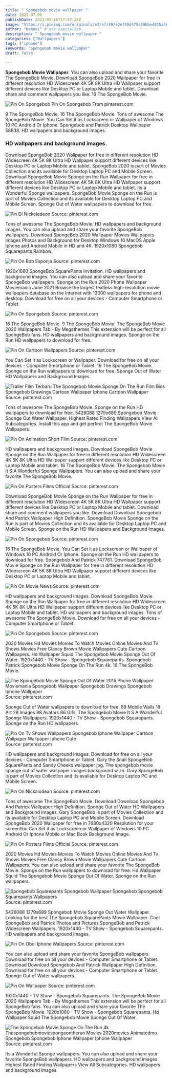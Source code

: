 ```yaml
---
title: " Spongebob movie wallpaper "
date: 2021-07-08
publishDate: 2021-03-16T17:57:24Z
image: "https://i.pinimg.com/originals/e2/ef/49/e2ef49d475a59bbed015a468d9f9fc8e.jpg"
author: "Namusi" # use capitalize
description: " Spongebob movie wallpaper "
categories: ["Wallpapers"]
tags: ["iphone"]
keywords: "Spongebob movie wallpaper"
draft: false

---
```



**Spongebob Movie Wallpaper**. You can also upload and share your favorite The SpongeBob Movie. Download SpongeBob 2020 Wallpaper for free in different resolution HD Widescreen 4K 5K 8K Ultra HD Wallpaper support different devices like Desktop PC or Laptop Mobile and tablet. Download share and comment wallpapers you like. 16 The SpongeBob Movie.

![Pin On Spongebob](https://i.pinimg.com/474x/ed/34/53/ed34537b5d48313f67bf962a78de84e7.jpg "Pin On Spongebob")
Pin On Spongebob From pinterest.com


9 The SpongeBob Movie. 16 The SpongeBob Movie. Tons of awesome The SpongeBob Movie. You Can Set it as Lockscreen or Wallpaper of Windows 10 PC Android Or Iphone. Spongebob and Patrick Desktop Wallpaper 58838. HD wallpapers and background images.

### HD wallpapers and background images.

Download SpongeBob 2020 Wallpaper for free in different resolution HD Widescreen 4K 5K 8K Ultra HD Wallpaper support different devices like Desktop PC or Laptop Mobile and tablet. SpongeBob 2020 is part of Movies Collection and its available for Desktop Laptop PC and Mobile Screen. Download SpongeBob Movie Sponge on the Run Wallpaper for free in different resolution HD Widescreen 4K 5K 8K Ultra HD Wallpaper support different devices like Desktop PC or Laptop Mobile and tablet. Its a Wonderful Sponge wallpapers. SpongeBob Movie Sponge on the Run is part of Movies Collection and its available for Desktop Laptop PC and Mobile Screen. Sponge Out of Water wallpapers to download for free.


![Pin Di Nickeledeon](https://i.pinimg.com/originals/83/f9/21/83f92187275059ced50478ca722504c7.jpg "Pin Di Nickeledeon")
Source: pinterest.com

Tons of awesome The SpongeBob Movie. HD wallpapers and background images. You can also upload and share your favorite SpongeBob wallpapers. Download SpongeBob 2020 Wallpaper Movies Wallpapers Images Photos and Background for Desktop Windows 10 MacOS Apple Iphone and Android Mobile in HD and 4K. 1920x1080 Spongebob Squarepants Rainbow.

![Pin On Bob Esponja](https://i.pinimg.com/originals/43/41/db/4341dbd699fa1f0e3b8085ee5767b217.jpg "Pin On Bob Esponja")
Source: pinterest.com

1920x1080 SpongeBob SquarePants invitation. HD wallpapers and background images. You can also upload and share your favorite SpongeBob wallpapers. Sponge on the Run 2020 Phone Wallpaper Moviemania June 2021 Browse the largest textless high-resolution movie wallpapers database on the Internet with 13000 wallpapers for phone and desktop. Download for free on all your devices - Computer Smartphone or Tablet.

![Pin On Spongebob](https://i.pinimg.com/474x/ed/34/53/ed34537b5d48313f67bf962a78de84e7.jpg "Pin On Spongebob")
Source: pinterest.com

16 The SpongeBob Movie. 9 The SpongeBob Movie. The SpongeBob Movie 2020 Wallpapers Tab - By Megathemes This extension will be perfect for all SpongeBob fans. HD wallpapers and background images. Sponge on the Run HD wallpapers to download for free.

![Pin On Cartoon Wallpapers](https://i.pinimg.com/originals/fa/e7/72/fae77282d5ed2610f4b6b8c325dc9135.jpg "Pin On Cartoon Wallpapers")
Source: pinterest.com

You Can Set it as Lockscreen or Wallpaper. Download for free on all your devices - Computer Smartphone or Tablet. 16 The SpongeBob Movie. Sponge on the Run wallpapers to download for free. Sponge Out of Water HD Wallpapers and Background Images.

![Trailer Film Terbaru The Spongebob Movie Sponge On The Run Film Bios Spongebob Drawings Cartoon Wallpaper Iphone Cartoon Wallpaper](https://i.pinimg.com/originals/fe/5d/d9/fe5dd9090552b8b00b0bc75a0e38ec63.jpg "Trailer Film Terbaru The Spongebob Movie Sponge On The Run Film Bios Spongebob Drawings Cartoon Wallpaper Iphone Cartoon Wallpaper")
Source: pinterest.com

Tons of awesome The SpongeBob Movie. Sponge on the Run HD wallpapers to download for free. 5426088 1279x689 Spongebob Movie Sponge Out Water Wallpaper. Highest Rated Finding Wallpapers View All Subcategories. Install this app and get perfect The SpongeBob Movie Wallpapers.

![Pin On Animation Short Film](https://i.pinimg.com/originals/3b/0a/ac/3b0aacba0965b2e776247ff85e1a5710.jpg "Pin On Animation Short Film")
Source: pinterest.com

HD wallpapers and background images. Download SpongeBob Movie Sponge on the Run Wallpaper for free in different resolution HD Widescreen 4K 5K 8K Ultra HD Wallpaper support different devices like Desktop PC or Laptop Mobile and tablet. 16 The SpongeBob Movie. The Spongebob Movie It S A Wonderful Sponge Wallpapers. You can also upload and share your favorite The SpongeBob Movie.

![Pin On Posters Films Official](https://i.pinimg.com/originals/db/05/d5/db05d5d65fc7218ed3ccd9b23bd19412.jpg "Pin On Posters Films Official")
Source: pinterest.com

Download SpongeBob Movie Sponge on the Run Wallpaper for free in different resolution HD Widescreen 4K 5K 8K Ultra HD Wallpaper support different devices like Desktop PC or Laptop Mobile and tablet. Download share and comment wallpapers you like. Download Download Spongebob And Patrick Wallpaper High Definition. SpongeBob Movie Sponge on the Run is part of Movies Collection and its available for Desktop Laptop PC and Mobile Screen. Sponge on the Run HD Wallpapers and Background Images.

![Pin On Spongebob](https://i.pinimg.com/474x/d6/4a/a3/d64aa3eade269f4a010cf8e326b5ebcf.jpg "Pin On Spongebob")
Source: pinterest.com

16 The SpongeBob Movie. You Can Set it as Lockscreen or Wallpaper of Windows 10 PC Android Or Iphone. Sponge on the Run HD wallpapers to download for free. Spongebob And Patrick 747761. Download SpongeBob Movie Sponge on the Run Wallpaper for free in different resolution HD Widescreen 4K 5K 8K Ultra HD Wallpaper support different devices like Desktop PC or Laptop Mobile and tablet.

![Pin On Movie News](https://i.pinimg.com/originals/1e/62/73/1e62737fd1ea622874523fb24c6e4756.jpg "Pin On Movie News")
Source: pinterest.com

HD wallpapers and background images. Download SpongeBob Movie Sponge on the Run Wallpaper for free in different resolution HD Widescreen 4K 5K 8K Ultra HD Wallpaper support different devices like Desktop PC or Laptop Mobile and tablet. HD wallpapers and background images. Tons of awesome The SpongeBob Movie. Download for free on all your devices - Computer Smartphone or Tablet.

![Pin On Spongebob](https://i.pinimg.com/originals/b7/29/6e/b7296e9307ec4ba82c4b748018049c38.jpg "Pin On Spongebob")
Source: pinterest.com

2020 Movies Hd Movies Movies To Watch Movies Online Movies And Tv Shows Movies Free Clancy Brown Movie Wallpapers Cute Cartoon Wallpapers. Hd Wallpaper Squid The Spongebob Movie Sponge Out Of Water. 1920x1440 - TV Show - Spongebob Squarepants. Spongebob Patrick Spongebob Movie Sponge On The Run 4k. 16 The SpongeBob Movie.

![The Spongebob Movie Sponge Out Of Water 2015 Phone Wallpaper Moviemania Spongebob Wallpaper Spongebob Drawings Spongebob Iphone Wallpaper](https://i.pinimg.com/originals/4e/3c/87/4e3c87bb4aee95e41e4178ee00e45a84.jpg "The Spongebob Movie Sponge Out Of Water 2015 Phone Wallpaper Moviemania Spongebob Wallpaper Spongebob Drawings Spongebob Iphone Wallpaper")
Source: pinterest.com

Sponge Out of Water wallpapers to download for free. 89 Mobile Walls 18 Art 28 Images 88 Avatars 86 Gifs. The Spongebob Movie It S A Wonderful Sponge Wallpapers. 1920x1440 - TV Show - Spongebob Squarepants. Sponge on the Run HD wallpapers.

![Pin On Tv Shows Wallpapers Spongebob Iphone Wallpaper Cartoon Wallpaper Wallpaper Iphone Cute](https://i.pinimg.com/originals/d5/41/b5/d541b591e535b2092fec896c856696d7.jpg "Pin On Tv Shows Wallpapers Spongebob Iphone Wallpaper Cartoon Wallpaper Wallpaper Iphone Cute")
Source: pinterest.com

HD wallpapers and background images. Download for free on all your devices - Computer Smartphone or Tablet. Gary the Snail SpongeBob SquarePants and Sandy Cheeks wallpaper jpg. The spongebob movie sponge out of water wallpaper images background w zn. Gary SpongeBob is part of Movies Collection and its available for Desktop Laptop PC and Mobile Screen.

![Pin On Nickalodean](https://i.pinimg.com/originals/87/f0/0f/87f00fbfbb32ac2800838c5ba27ee5dc.png "Pin On Nickalodean")
Source: pinterest.com

Tons of awesome The SpongeBob Movie. Download Download Spongebob And Patrick Wallpaper High Definition. Sponge Out of Water HD Wallpapers and Background Images. Gary SpongeBob is part of Movies Collection and its available for Desktop Laptop PC and Mobile Screen. Download SpongeBob 2020 Wallpaper for free in 7680x4320 Resolution for your screenYou Can Set it as Lockscreen or Wallpaper of Windows 10 PC Android Or Iphone Mobile or Mac Book Background Image.

![Pin On Posters Films Official](https://i.pinimg.com/originals/f5/ee/08/f5ee0853788f21884c126aa93f329376.jpg "Pin On Posters Films Official")
Source: pinterest.com

2020 Movies Hd Movies Movies To Watch Movies Online Movies And Tv Shows Movies Free Clancy Brown Movie Wallpapers Cute Cartoon Wallpapers. You can also upload and share your favorite The SpongeBob Movie. Sponge on the Run wallpapers to download for free. Hd Wallpaper Squid The Spongebob Movie Sponge Out Of Water. Sponge on the Run wallpapers.

![Spongebob Squarepants Spongebob Wallpaper Spongebob Spongebob Squarepants Wallpapers](https://i.pinimg.com/originals/75/d5/69/75d569ad1cee5b91ebfcfc4527824161.gif "Spongebob Squarepants Spongebob Wallpaper Spongebob Spongebob Squarepants Wallpapers")
Source: pinterest.com

5426088 1279x689 Spongebob Movie Sponge Out Water Wallpaper. Looking for the best The Spongebob SquarePants Movie Wallpaper. Cool SpongeBob and Patrick Photos and Pictures SpongeBob and Patrick Widescreen Wallpapers. 1920x1440 - TV Show - Spongebob Squarepants. HD wallpapers and background images.

![Pin On Oboi Iphone Wallpapers](https://i.pinimg.com/originals/e8/bc/de/e8bcdeadd1d34f2f5014b381d38ca81a.jpg "Pin On Oboi Iphone Wallpapers")
Source: pinterest.com

You can also upload and share your favorite SpongeBob wallpapers. Download for free on all your devices - Computer Smartphone or Tablet. Download Download Spongebob And Patrick Wallpaper High Definition. Download for free on all your devices - Computer Smartphone or Tablet. Sponge Out of Water wallpapers.

![Pin On Wallpaper](https://i.pinimg.com/originals/21/d0/93/21d0937ea00b25079ed82077f3336937.jpg "Pin On Wallpaper")
Source: pinterest.com

1920x1440 - TV Show - Spongebob Squarepants. The SpongeBob Movie 2020 Wallpapers Tab - By Megathemes This extension will be perfect for all SpongeBob fans. You can also upload and share your favorite The SpongeBob Movie. 1920x1080 - TV Show - Spongebob Squarepants. Hd Wallpaper Squid The Spongebob Movie Sponge Out Of Water.

![The Spongebob Movie Sponge On The Run 4k Thespongebobmoviespongeontherun Movies 2020movies Animatedmo Spongebob Spongebob Iphone Wallpaper Iphone Wallpaper](https://i.pinimg.com/originals/e2/ef/49/e2ef49d475a59bbed015a468d9f9fc8e.jpg "The Spongebob Movie Sponge On The Run 4k Thespongebobmoviespongeontherun Movies 2020movies Animatedmo Spongebob Spongebob Iphone Wallpaper Iphone Wallpaper")
Source: pinterest.com

Its a Wonderful Sponge wallpapers. You can also upload and share your favorite SpongeBob wallpapers. HD wallpapers and background images. Highest Rated Finding Wallpapers View All Subcategories. HD wallpapers and background images.

